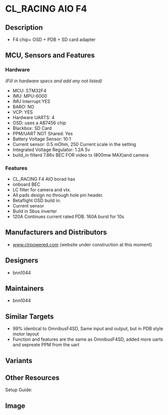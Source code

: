 # CL_RACING AIO F4

## Description

- F4 chip+ OSD + PDB + SD card adapter

## MCU, Sensors and Features

### Hardware

_(Fill in hardware specs and add any not listed)_

- MCU: STM32F4
- IMU: MPU-6000
- IMU Interrupt:YES
- BARO: NO
- VCP: YES
- Hardware UARTS: 4
- OSD: uses a AB7456 chip
- Blackbox: SD Card
- PPM/UART NOT Shared: Yes
- Battery Voltage Sensor: 10:1
- Current sensor: 0.5 mOhm, 250 Current scale in the setting
- Integrated Voltage Regulator: 1.2A 5v
- build_in filterd 7.86v BEC FOR video tx (800mw MAX)and camera

### Features

- CL_RACING F4 AIO borad has
- onboard BEC
- LC filter for camera and vtx.
- All pads design no through hole pin header.
- Betaflight OSD build in.
- Current sensor
- Build in Sbus inverter
- 120A Continues current rated PDB. 160A burst for 10s

## Manufacturers and Distributors

- www.clrpowered.com (website under construction at this moment)

## Designers

- bnn1044

## Maintainers

- bnn1044

## Similar Targets

- 99% identical to OmnibusF4SD, Same input and output, but in PDB style motor layout
- Function and features are the same as OmnibusF4SD, added more uarts and sepreate PPM from the uart

## Variants

## Other Resources

Setup Guide:

## Image
